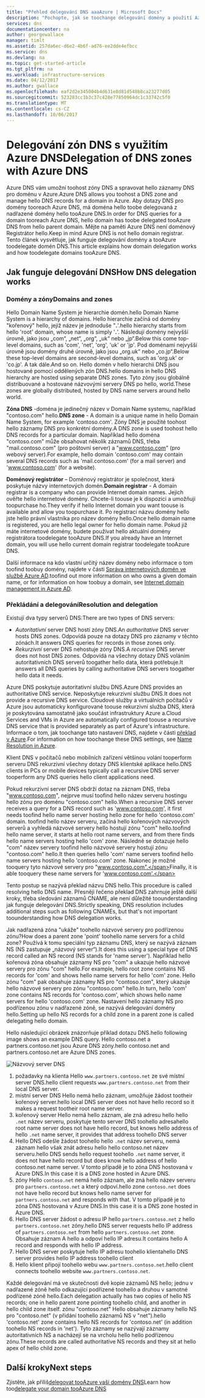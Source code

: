 ```yaml
---
title: "Přehled delegování DNS aaaAzure | Microsoft Docs"
description: "Pochopte, jak se toochange delegování domény a použití Azure DNS název, hostování domény tooprovide servery."
services: dns
documentationcenter: na
author: georgewallace
manager: timlt
ms.assetid: 257da6ec-d6e2-4b6f-ad76-ee2dde4efbcc
ms.service: dns
ms.devlang: na
ms.topic: get-started-article
ms.tgt_pltfrm: na
ms.workload: infrastructure-services
ms.date: 04/12/2017
ms.author: gwallace
ms.openlocfilehash: eaf2d2e345004b4d631e8d81d548b8ca23277d05
ms.sourcegitcommit: 523283cc1b3c37c428e77850964dc1c33742c5f0
ms.translationtype: MT
ms.contentlocale: cs-CZ
ms.lasthandoff: 10/06/2017
---
```

# <a name="delegation-of-dns-zones-with-azure-dns"></a><span data-ttu-id="455c3-103">Delegování zón DNS s využitím Azure DNS</span><span class="sxs-lookup"><span data-stu-id="455c3-103">Delegation of DNS zones with Azure DNS</span></span>

<span data-ttu-id="455c3-104">Azure DNS vám umožní toohost zóny DNS a spravovat hello záznamy DNS pro doménu v Azure.</span><span class="sxs-lookup"><span data-stu-id="455c3-104">Azure DNS allows you toohost a DNS zone and manage hello DNS records for a domain in Azure.</span></span> <span data-ttu-id="455c3-105">Aby dotazy DNS pro domény tooreach Azure DNS, má doména hello toobe delegovaná z nadřazené domény hello tooAzure DNS.</span><span class="sxs-lookup"><span data-stu-id="455c3-105">In order for DNS queries for a domain tooreach Azure DNS, hello domain has toobe delegated tooAzure DNS from hello parent domain.</span></span> <span data-ttu-id="455c3-106">Mějte na paměti Azure DNS není doménový Registrátor hello.</span><span class="sxs-lookup"><span data-stu-id="455c3-106">Keep in mind Azure DNS is not hello domain registrar.</span></span> <span data-ttu-id="455c3-107">Tento článek vysvětluje, jak funguje delegování domény a tooAzure toodelegate domén DNS.</span><span class="sxs-lookup"><span data-stu-id="455c3-107">This article explains how domain delegation works and how toodelegate domains tooAzure DNS.</span></span>

## <a name="how-dns-delegation-works"></a><span data-ttu-id="455c3-108">Jak funguje delegování DNS</span><span class="sxs-lookup"><span data-stu-id="455c3-108">How DNS delegation works</span></span>

### <a name="domains-and-zones"></a><span data-ttu-id="455c3-109">Domény a zóny</span><span class="sxs-lookup"><span data-stu-id="455c3-109">Domains and zones</span></span>

<span data-ttu-id="455c3-110">Hello Domain Name System je hierarchie domén.</span><span class="sxs-lookup"><span data-stu-id="455c3-110">hello Domain Name System is a hierarchy of domains.</span></span> <span data-ttu-id="455c3-111">Hello hierarchie začíná od domény "kořenový" hello, jejíž název je jednoduše "**.**'.</span><span class="sxs-lookup"><span data-stu-id="455c3-111">hello hierarchy starts from hello 'root' domain, whose name is simply '**.**'.</span></span>  <span data-ttu-id="455c3-112">Následují domény nejvyšší úrovně, jako jsou „com“, „net“, „org“, „uk“ nebo „jp“.</span><span class="sxs-lookup"><span data-stu-id="455c3-112">Below this come top-level domains, such as 'com', 'net', 'org', 'uk' or 'jp'.</span></span>  <span data-ttu-id="455c3-113">Pod doménami nejvyšší úrovně jsou domény druhé úrovně, jako jsou „org.uk“ nebo „co.jp“.</span><span class="sxs-lookup"><span data-stu-id="455c3-113">Below these top-level domains are second-level domains, such as 'org.uk' or 'co.jp'.</span></span>  <span data-ttu-id="455c3-114">A tak dále.</span><span class="sxs-lookup"><span data-stu-id="455c3-114">And so on.</span></span> <span data-ttu-id="455c3-115">Hello domén v hello hierarchii DNS jsou hostované pomocí oddělených zón DNS.</span><span class="sxs-lookup"><span data-stu-id="455c3-115">hello domains in hello DNS hierarchy are hosted using separate DNS zones.</span></span> <span data-ttu-id="455c3-116">Tyto zóny jsou globálně distribuované a hostované názvovými servery DNS po hello, world.</span><span class="sxs-lookup"><span data-stu-id="455c3-116">These zones are globally distributed, hosted by DNS name servers around hello world.</span></span>

<span data-ttu-id="455c3-117">**Zóna DNS** -doména je jedinečný název v Domain Name systemu, například "contoso.com" hello.</span><span class="sxs-lookup"><span data-stu-id="455c3-117">**DNS zone** - A domain is a unique name in hello Domain Name System, for example 'contoso.com'.</span></span> <span data-ttu-id="455c3-118">Zóny DNS je použité toohost hello záznamy DNS pro konkrétní domény.</span><span class="sxs-lookup"><span data-stu-id="455c3-118">A DNS zone is used toohost hello DNS records for a particular domain.</span></span> <span data-ttu-id="455c3-119">Například hello doména "contoso.com" může obsahovat několik záznamů DNS, třeba "mail.contoso.com" (pro poštovní server) a "www.contoso.com" (pro webový server).</span><span class="sxs-lookup"><span data-stu-id="455c3-119">For example, hello domain 'contoso.com' may contain several DNS records such as 'mail.contoso.com' (for a mail server) and 'www.contoso.com' (for a website).</span></span>

<span data-ttu-id="455c3-120">**Doménový registrátor** – Doménový registrátor je společnost, která poskytuje názvy internetových domén.</span><span class="sxs-lookup"><span data-stu-id="455c3-120">**Domain registrar** - A domain registrar is a company who can provide Internet domain names.</span></span> <span data-ttu-id="455c3-121">Jejich ověřte hello internetové domény. Chcete-li toouse je k dispozici a umožňují toopurchase ho.</span><span class="sxs-lookup"><span data-stu-id="455c3-121">They verify if hello Internet domain you want toouse is available and allow you toopurchase it.</span></span> <span data-ttu-id="455c3-122">Po registraci názvu domény hello jste hello právní vlastníka pro název domény hello.</span><span class="sxs-lookup"><span data-stu-id="455c3-122">Once hello domain name is registered, you are hello legal owner for hello domain name.</span></span> <span data-ttu-id="455c3-123">Pokud již máte internetové domény, budete používat hello aktuální domény registrátora toodelegate tooAzure DNS.</span><span class="sxs-lookup"><span data-stu-id="455c3-123">If you already have an Internet domain, you will use hello current domain registrar toodelegate tooAzure DNS.</span></span>

<span data-ttu-id="455c3-124">Další informace na kdo vlastní určitý název domény nebo informace o tom toofind toobuy domény, najdete v části [Správa internetových domén ve službě Azure AD](https://msdn.microsoft.com/library/azure/hh969248.aspx).</span><span class="sxs-lookup"><span data-stu-id="455c3-124">toofind out more information on who owns a given domain name, or for information on how toobuy a domain, see [Internet domain management in Azure AD](https://msdn.microsoft.com/library/azure/hh969248.aspx).</span></span>

### <a name="resolution-and-delegation"></a><span data-ttu-id="455c3-125">Překládání a delegování</span><span class="sxs-lookup"><span data-stu-id="455c3-125">Resolution and delegation</span></span>

<span data-ttu-id="455c3-126">Existují dva typy serverů DNS:</span><span class="sxs-lookup"><span data-stu-id="455c3-126">There are two types of DNS servers:</span></span>

* <span data-ttu-id="455c3-127">*Autoritativní* server DNS hostí zóny DNS.</span><span class="sxs-lookup"><span data-stu-id="455c3-127">An *authoritative* DNS server hosts DNS zones.</span></span> <span data-ttu-id="455c3-128">Odpovídá pouze na dotazy DNS pro záznamy v těchto zónách.</span><span class="sxs-lookup"><span data-stu-id="455c3-128">It answers DNS queries for records in those zones only.</span></span>
* <span data-ttu-id="455c3-129">*Rekurzivní* server DNS nehostuje zóny DNS.</span><span class="sxs-lookup"><span data-stu-id="455c3-129">A *recursive* DNS server does not host DNS zones.</span></span> <span data-ttu-id="455c3-130">Odpovídá na všechny dotazy DNS voláním autoritativních DNS serverů toogather hello data, která potřebuje.</span><span class="sxs-lookup"><span data-stu-id="455c3-130">It answers all DNS queries by calling authoritative DNS servers toogather hello data it needs.</span></span>

<span data-ttu-id="455c3-131">Azure DNS poskytuje autoritativní službu DNS.</span><span class="sxs-lookup"><span data-stu-id="455c3-131">Azure DNS provides an authoritative DNS service.</span></span>  <span data-ttu-id="455c3-132">Neposkytuje rekurzivní službu DNS.</span><span class="sxs-lookup"><span data-stu-id="455c3-132">It does not provide a recursive DNS service.</span></span> <span data-ttu-id="455c3-133">Cloudové služby a virtuálních počítačů v Azure jsou automaticky konfigurované toouse rekurzivní služba DNS, která je poskytována samostatně jako součást infrastruktury Azure a.</span><span class="sxs-lookup"><span data-stu-id="455c3-133">Cloud Services and VMs in Azure are automatically configured toouse a recursive DNS service that is provided separately as part of Azure's infrastructure.</span></span> <span data-ttu-id="455c3-134">Informace o tom, jak toochange tato nastavení DNS, najdete v části [překlad v Azure](../virtual-network/virtual-networks-name-resolution-for-vms-and-role-instances.md#name-resolution-using-your-own-dns-server).</span><span class="sxs-lookup"><span data-stu-id="455c3-134">For information on how toochange these DNS settings, see [Name Resolution in Azure](../virtual-network/virtual-networks-name-resolution-for-vms-and-role-instances.md#name-resolution-using-your-own-dns-server).</span></span>

<span data-ttu-id="455c3-135">Klient DNS v počítačů nebo mobilních zařízení většinou volání tooperform serveru DNS rekurzivní všechny dotazy DNS klientské aplikace hello.</span><span class="sxs-lookup"><span data-stu-id="455c3-135">DNS clients in PCs or mobile devices typically call a recursive DNS server tooperform any DNS queries hello client applications need.</span></span>

<span data-ttu-id="455c3-136">Pokud rekurzivní server DNS obdrží dotaz na záznam DNS, třeba "www.contoso.com", nejprve musí toofind hello název serveru hostingu hello zónu pro doménu "contoso.com" hello.</span><span class="sxs-lookup"><span data-stu-id="455c3-136">When a recursive DNS server receives a query for a DNS record such as 'www.contoso.com', it first needs toofind hello name server hosting hello zone for hello 'contoso.com' domain.</span></span> <span data-ttu-id="455c3-137">toofind hello název serveru, začíná hello kořenových názvových serverů a vyhledá názvové servery hello hostují zónu "com" hello.</span><span class="sxs-lookup"><span data-stu-id="455c3-137">toofind hello name server, it starts at hello root name servers, and from there finds hello name servers hosting hello 'com' zone.</span></span> <span data-ttu-id="455c3-138">Následně se dotazuje hello "com" název servery toofind hello názvové servery hostují zónu "contoso.com" hello.</span><span class="sxs-lookup"><span data-stu-id="455c3-138">It then queries hello 'com' name servers toofind hello name servers hosting hello 'contoso.com' zone.</span></span>  <span data-ttu-id="455c3-139">Nakonec je možné tooquery tyto názvové servery pro "www.contoso.com".</span><span class="sxs-lookup"><span data-stu-id="455c3-139">Finally, it is able tooquery these name servers for 'www.contoso.com'.</span></span>

<span data-ttu-id="455c3-140">Tento postup se nazývá překlad názvu DNS hello.</span><span class="sxs-lookup"><span data-stu-id="455c3-140">This procedure is called resolving hello DNS name.</span></span> <span data-ttu-id="455c3-141">Přesněji řečeno překlad DNS zahrnuje ještě další kroky, třeba sledování záznamů CNAME, ale není důležité toounderstanding jak funguje delegování DNS.</span><span class="sxs-lookup"><span data-stu-id="455c3-141">Strictly speaking, DNS resolution includes additional steps such as following CNAMEs, but that's not important toounderstanding how DNS delegation works.</span></span>

<span data-ttu-id="455c3-142">Jak nadřazená zóna "ukáže" toohello názvové servery pro podřízenou zónu?</span><span class="sxs-lookup"><span data-stu-id="455c3-142">How does a parent zone 'point' toohello name servers for a child zone?</span></span> <span data-ttu-id="455c3-143">Používá k tomu speciální typ záznamu DNS, který se nazývá záznam NS (NS zastupuje „názvový server“).</span><span class="sxs-lookup"><span data-stu-id="455c3-143">It does this using a special type of DNS record called an NS record (NS stands for 'name server').</span></span> <span data-ttu-id="455c3-144">Například hello kořenová zóna obsahuje záznamy NS pro "com" a ukazuje hello názvové servery pro zónu "com" hello.</span><span class="sxs-lookup"><span data-stu-id="455c3-144">For example, hello root zone contains NS records for 'com' and shows hello name servers for hello 'com' zone.</span></span> <span data-ttu-id="455c3-145">Hello zónu "com" pak obsahuje záznamy NS pro "contoso.com", který ukazuje hello názvové servery pro zónu "contoso.com" hello.</span><span class="sxs-lookup"><span data-stu-id="455c3-145">In turn, hello 'com' zone contains NS records for 'contoso.com', which shows hello name servers for hello 'contoso.com' zone.</span></span> <span data-ttu-id="455c3-146">Nastavení hello záznamy NS pro podřízenou zónu v nadřazené zóně, se nazývá delegování domény hello.</span><span class="sxs-lookup"><span data-stu-id="455c3-146">Setting up hello NS records for a child zone in a parent zone is called delegating hello domain.</span></span>

<span data-ttu-id="455c3-147">Hello následující obrázek znázorňuje příklad dotazu DNS.</span><span class="sxs-lookup"><span data-stu-id="455c3-147">hello following image shows an example DNS query.</span></span> <span data-ttu-id="455c3-148">Hello contoso.net a partners.contoso.net jsou Azure DNS zóny.</span><span class="sxs-lookup"><span data-stu-id="455c3-148">hello contoso.net and partners.contoso.net are Azure DNS zones.</span></span>

![Názvový server DNS](./media/dns-domain-delegation/image1.png)

1. <span data-ttu-id="455c3-150">požadavky na klienta Hello `www.partners.contoso.net` ze své místní server DNS.</span><span class="sxs-lookup"><span data-stu-id="455c3-150">hello client requests `www.partners.contoso.net` from their local DNS server.</span></span>
1. <span data-ttu-id="455c3-151">místní server DNS Hello nemá hello záznam, umožňuje žádost tootheir kořenový server.</span><span class="sxs-lookup"><span data-stu-id="455c3-151">hello local DNS server does not have hello record so it makes a request tootheir root name server.</span></span>
1. <span data-ttu-id="455c3-152">kořenový server Hello nemá hello záznam, ale zná adresu hello hello `.net` název serveru, poskytuje tento server DNS toohello adresa</span><span class="sxs-lookup"><span data-stu-id="455c3-152">hello root name server does not have hello record, but knows hello address of hello `.net` name server, it provides that address toohello DNS server</span></span>
1. <span data-ttu-id="455c3-153">Hello DNS odešle žádost toohello hello `.net` název serveru, nemá záznam hello však znát adresu hello hello contoso.net název serveru.</span><span class="sxs-lookup"><span data-stu-id="455c3-153">hello DNS sends hello request toohello `.net` name server, it does not have hello record but does know hello address of hello contoso.net name server.</span></span> <span data-ttu-id="455c3-154">V tomto případě je to zóna DNS hostovaná v Azure DNS.</span><span class="sxs-lookup"><span data-stu-id="455c3-154">In this case it is a DNS zone hosted in Azure DNS.</span></span>
1. <span data-ttu-id="455c3-155">zóny Hello `contoso.net` nemá hello záznam, ale zná hello název serveru pro `partners.contoso.net` a který odpoví.</span><span class="sxs-lookup"><span data-stu-id="455c3-155">hello zone `contoso.net` does not have hello record but knows hello name server for `partners.contoso.net` and responds with that.</span></span> <span data-ttu-id="455c3-156">V tomto případě je to zóna DNS hostovaná v Azure DNS.</span><span class="sxs-lookup"><span data-stu-id="455c3-156">In this case it is a DNS zone hosted in Azure DNS.</span></span>
1. <span data-ttu-id="455c3-157">Hello DNS server žádost o adresu IP hello `partners.contoso.net` z hello `partners.contoso.net` zóny.</span><span class="sxs-lookup"><span data-stu-id="455c3-157">hello DNS server requests hello IP address of `partners.contoso.net` from hello `partners.contoso.net` zone.</span></span> <span data-ttu-id="455c3-158">Obsahuje záznam A hello a odpoví hello IP adresu.</span><span class="sxs-lookup"><span data-stu-id="455c3-158">It contains hello A record and responds with hello IP address.</span></span>
1. <span data-ttu-id="455c3-159">Hello DNS server poskytuje hello IP adresu toohello klienta</span><span class="sxs-lookup"><span data-stu-id="455c3-159">hello DNS server provides hello IP address toohello client</span></span>
1. <span data-ttu-id="455c3-160">Hello klient připojí toohello webu `www.partners.contoso.net`.</span><span class="sxs-lookup"><span data-stu-id="455c3-160">hello client connects toohello website `www.partners.contoso.net`.</span></span>

<span data-ttu-id="455c3-161">Každé delegování má ve skutečnosti dvě kopie záznamů NS hello; jednu v nadřazené zóně hello odkazující podřízené toohello a druhou v samotné podřízené zóně hello.</span><span class="sxs-lookup"><span data-stu-id="455c3-161">Each delegation actually has two copies of hello NS records; one in hello parent zone pointing toohello child, and another in hello child zone itself.</span></span> <span data-ttu-id="455c3-162">zónu "contoso.net" Hello obsahuje záznamy hello NS pro "contoso.net" (v přidání toohello záznamů NS v "net").</span><span class="sxs-lookup"><span data-stu-id="455c3-162">hello 'contoso.net' zone contains hello NS records for 'contoso.net' (in addition toohello NS records in 'net').</span></span> <span data-ttu-id="455c3-163">Tyto záznamy se nazývají záznamy autoritativních NS a nacházejí se na vrcholu hello hello podřízenou zónu.</span><span class="sxs-lookup"><span data-stu-id="455c3-163">These records are called authoritative NS records and they sit at hello apex of hello child zone.</span></span>

## <a name="next-steps"></a><span data-ttu-id="455c3-164">Další kroky</span><span class="sxs-lookup"><span data-stu-id="455c3-164">Next steps</span></span>

<span data-ttu-id="455c3-165">Zjistěte, jak příliš[delegovat tooAzure vaší domény DNS](dns-delegate-domain-azure-dns.md)</span><span class="sxs-lookup"><span data-stu-id="455c3-165">Learn how too[delegate your domain tooAzure DNS](dns-delegate-domain-azure-dns.md)</span></span>

